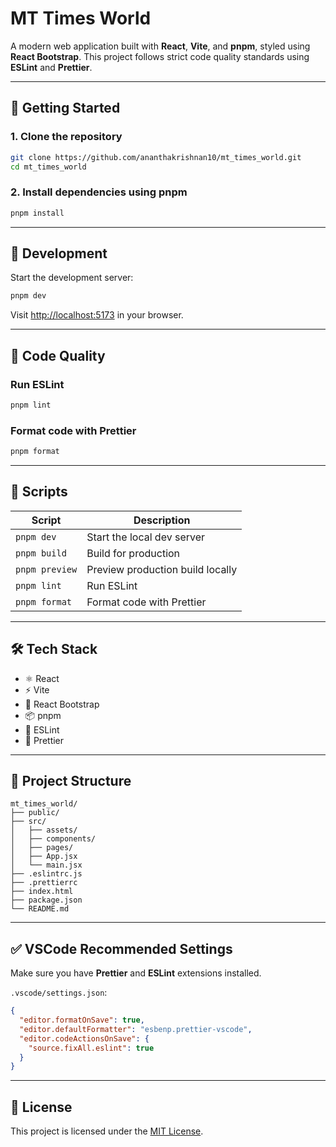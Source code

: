 # MT Times World

A modern web application built with **React**, **Vite**, and **pnpm**, styled using **React Bootstrap**. This project follows strict code quality standards using **ESLint** and **Prettier**.

---

## 🚀 Getting Started

### 1. Clone the repository

```bash
git clone https://github.com/ananthakrishnan10/mt_times_world.git
cd mt_times_world
```

### 2. Install dependencies using pnpm

```bash
pnpm install
```

---

## 🧪 Development

Start the development server:

```bash
pnpm dev
```

Visit [http://localhost:5173](http://localhost:5173) in your browser.

---

## 🧹 Code Quality

### Run ESLint

```bash
pnpm lint
```

### Format code with Prettier

```bash
pnpm format
```

---

## 🧾 Scripts

| Script         | Description                       |
|----------------|-----------------------------------|
| `pnpm dev`     | Start the local dev server        |
| `pnpm build`   | Build for production              |
| `pnpm preview` | Preview production build locally  |
| `pnpm lint`    | Run ESLint                        |
| `pnpm format`  | Format code with Prettier         |

---

## 🛠️ Tech Stack

- ⚛️ React
- ⚡ Vite
- 🎨 React Bootstrap
- 📦 pnpm
- 🧹 ESLint
- 🎯 Prettier

---

## 📁 Project Structure

```
mt_times_world/
├── public/
├── src/
│   ├── assets/
│   ├── components/
│   ├── pages/
│   ├── App.jsx
│   └── main.jsx
├── .eslintrc.js
├── .prettierrc
├── index.html
├── package.json
└── README.md
```

---

## ✅ VSCode Recommended Settings

Make sure you have **Prettier** and **ESLint** extensions installed.

`.vscode/settings.json`:

```json
{
  "editor.formatOnSave": true,
  "editor.defaultFormatter": "esbenp.prettier-vscode",
  "editor.codeActionsOnSave": {
    "source.fixAll.eslint": true
  }
}
```

---

## 📄 License

This project is licensed under the [MIT License](LICENSE).